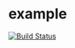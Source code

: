 # example
[![Build Status](https://travis-ci.org/BrundaV/example.svg?branch=master)](https://travis-ci.org/BrundaV/example)
